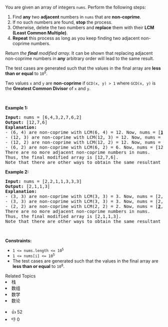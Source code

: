 <p>You are given an array of integers <code>nums</code>. Perform the following steps:</p>

<ol> 
 <li>Find <strong>any</strong> two <strong>adjacent</strong> numbers in <code>nums</code> that are <strong>non-coprime</strong>.</li> 
 <li>If no such numbers are found, <strong>stop</strong> the process.</li> 
 <li>Otherwise, delete the two numbers and <strong>replace</strong> them with their <strong>LCM (Least Common Multiple)</strong>.</li> 
 <li><strong>Repeat</strong> this process as long as you keep finding two adjacent non-coprime numbers.</li> 
</ol>

<p>Return <em>the <strong>final</strong> modified array.</em> It can be shown that replacing adjacent non-coprime numbers in <strong>any</strong> arbitrary order will lead to the same result.</p>

<p>The test cases are generated such that the values in the final array are <strong>less than or equal</strong> to <code>10<sup>8</sup></code>.</p>

<p>Two values <code>x</code> and <code>y</code> are <strong>non-coprime</strong> if <code>GCD(x, y) &gt; 1</code> where <code>GCD(x, y)</code> is the <strong>Greatest Common Divisor</strong> of <code>x</code> and <code>y</code>.</p>

<p>&nbsp;</p> 
<p><strong class="example">Example 1:</strong></p>

<pre>
<strong>Input:</strong> nums = [6,4,3,2,7,6,2]
<strong>Output:</strong> [12,7,6]
<strong>Explanation:</strong> 
- (6, 4) are non-coprime with LCM(6, 4) = 12. Now, nums = [<strong><u>12</u></strong>,3,2,7,6,2].
- (12, 3) are non-coprime with LCM(12, 3) = 12. Now, nums = [<strong><u>12</u></strong>,2,7,6,2].
- (12, 2) are non-coprime with LCM(12, 2) = 12. Now, nums = [<strong><u>12</u></strong>,7,6,2].
- (6, 2) are non-coprime with LCM(6, 2) = 6. Now, nums = [12,7,<u><strong>6</strong></u>].
There are no more adjacent non-coprime numbers in nums.
Thus, the final modified array is [12,7,6].
Note that there are other ways to obtain the same resultant array.
</pre>

<p><strong class="example">Example 2:</strong></p>

<pre>
<strong>Input:</strong> nums = [2,2,1,1,3,3,3]
<strong>Output:</strong> [2,1,1,3]
<strong>Explanation:</strong> 
- (3, 3) are non-coprime with LCM(3, 3) = 3. Now, nums = [2,2,1,1,<u><strong>3</strong></u>,3].
- (3, 3) are non-coprime with LCM(3, 3) = 3. Now, nums = [2,2,1,1,<u><strong>3</strong></u>].
- (2, 2) are non-coprime with LCM(2, 2) = 2. Now, nums = [<u><strong>2</strong></u>,1,1,3].
There are no more adjacent non-coprime numbers in nums.
Thus, the final modified array is [2,1,1,3].
Note that there are other ways to obtain the same resultant array.
</pre>

<p>&nbsp;</p> 
<p><strong>Constraints:</strong></p>

<ul> 
 <li><code>1 &lt;= nums.length &lt;= 10<sup>5</sup></code></li> 
 <li><code>1 &lt;= nums[i] &lt;= 10<sup>5</sup></code></li> 
 <li>The test cases are generated such that the values in the final array are <strong>less than or equal</strong> to <code>10<sup>8</sup></code>.</li> 
</ul>

<div><div>Related Topics</div><div><li>栈</li><li>数组</li><li>数学</li><li>数论</li></div></div><br><div><li>👍 52</li><li>👎 0</li></div>